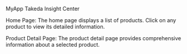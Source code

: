 MyApp
Takeda Insight Center

Home Page:
The home page displays a list of products.
Click on any product to view its detailed information.

Product Detail Page:
The product detail page provides comprehensive information about a selected product.
